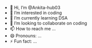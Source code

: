 - 👋 Hi, I’m @Ankita-hub03
- 👀 I’m interested in coding 
- 🌱 I’m currently learning DSA
- 💞️ I’m looking to collaborate on coding 
- 📫 How to reach me ...
- 😄 Pronouns: ...
- ⚡ Fun fact: ...

<!---
Ankita-hub03/Ankita-hub03 is a ✨ special ✨ repository because its `README.md` (this file) appears on your GitHub profile.
You can click the Preview link to take a look at your changes.
--->
